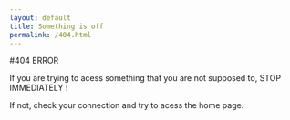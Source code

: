 ```yaml
---
layout: default
title: Something is off
permalink: /404.html
---
```


#404 ERROR

If you are trying to acess something that you are not supposed to, STOP IMMEDIATELY !

If not, check your connection and try to acess the home page.



